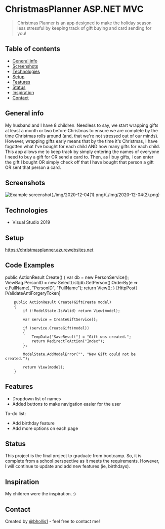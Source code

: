 # ChristmasPlanner ASP.NET MVC
> Christmas Planner is an app designed to make the holiday season less stressful by keeping track of gift buying and card sending for you! 
## Table of contents
* [General info](#general-info)
* [Screenshots](#screenshots)
* [Technologies](#technologies)
* [Setup](#setup)
* [Features](#features)
* [Status](#status)
* [Inspiration](#inspiration)
* [Contact](#contact)

## General info
My husband and I have 8 children. Needless to say, we start wrapping gifts at least a month or two before Christmas to ensure we are complete by the time Christmas rolls around (and, that we're not stressed out of our minds). However, wrapping gifts early means that by the time it's Christmas, I have fogotten what I've bought for each child AND how many gifts for each child. This app allows me to keep track by simply entering the names of everyone I need to buy a gift for OR send a card to. Then, as I buy gifts, I can enter the gift I bought OR simply check off that I have bought that person a gift OR sent that person a card.


## Screenshots
![Example screenshot](./img/2020-12-04.png)(./img/2020-12-04(1).png)(./img/2020-12-04(2).png)

## Technologies
* Visual Studio 2019


## Setup
https://christmasplanner.azurewebsites.net

## Code Examples
public ActionResult Create()
        {
            var db = new PersonService();
            ViewBag.PersonID = new SelectList(db.GetPerson().OrderBy(e => e.FullName), "PersonID", "FullName");
            return View();
        }
        [HttpPost]
        [ValidateAntiForgeryToken]

        public ActionResult Create(GiftCreate model)
        {
            if (!ModelState.IsValid) return View(model);

            var service = CreateGiftService();

            if (service.CreateGift(model))
            {
                TempData["SaveResult"] = "Gift was created.";
                return RedirectToAction("Index");
            };

            ModelState.AddModelError("", "New Gift could not be created.");

            return View(model);
        }

## Features
* Dropdown list of names
* Added buttons to make navigation easier for the user


To-do list:
* Add birthday feature
* Add more options on each page

## Status
This project is the final project to graduate from bootcamp. So, it is complete from a school perspective as it meets the requirements. However, I will continue to update and add new features (ie, birthdays). 

## Inspiration
My children were the inspiration. :)

## Contact
Created by [@bhollis1](https://github.com/BHollis1) - feel free to contact me!
